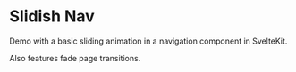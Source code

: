 # Slidish Nav

Demo with a basic sliding animation in a navigation component in SvelteKit.

Also features fade page transitions.
